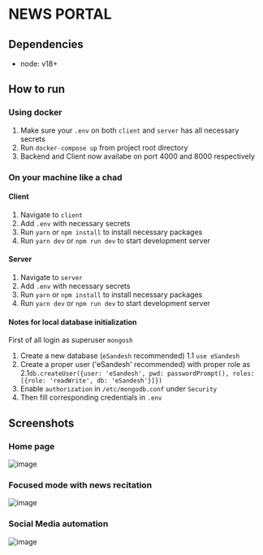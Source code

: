 # NEWS PORTAL

## Dependencies
- node: v18+

## How to run

### Using docker
1. Make sure your `.env` on both `client` and `server` has all necessary secrets
2. Run `docker-compose up` from project root directory
3. Backend and Client now availabe on port 4000 and 8000 respectively

### On your machine like a chad

#### Client
1. Navigate to `client`
2. Add `.env` with necessary secrets
3. Run `yarn` or `npm install` to install necessary packages
4. Run `yarn dev` or `npm run dev` to start development server

#### Server
1. Navigate to `server`
2. Add `.env` with necessary secrets
3. Run `yarn` or `npm install` to install necessary packages
4. Run `yarn dev` or `npm run dev` to start development server

#### Notes for local database initialization
First of all login as superuser ```mongosh```
1. Create a new database (`eSandesh` recommended)
    1.1 ```use eSandesh```
2. Create a proper user ('eSandesh' recommended) with proper role as
    2.1```db.createUser({user: 'eSandesh', pwd: passwordPrompt(), roles: [{role: 'readWrite', db: 'eSandesh'}]})```
3. Enable `authorization` in `/etc/mongodb.conf` under `Security`
4. Then fill corresponding credentials in `.env`


## Screenshots

### Home page

![image](https://user-images.githubusercontent.com/57314527/207432864-cc448c66-894e-4bbc-b3c4-463ef0b9e0df.png)

### Focused mode with news recitation
![image](https://user-images.githubusercontent.com/57314527/207433474-b824a798-4f6d-4131-861d-85fa9e17346a.png)

### Social Media automation

![image](https://user-images.githubusercontent.com/57314527/207433704-2b21505a-3d31-4f33-ac04-bb32fbf2488a.png)

